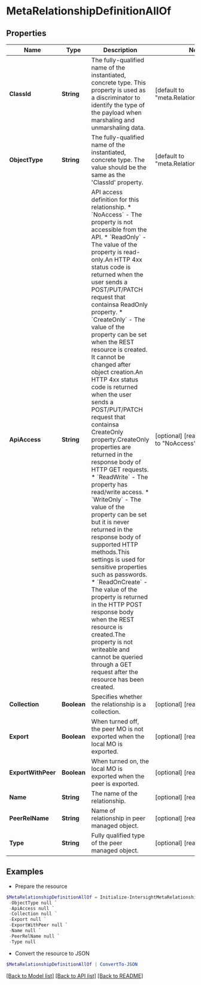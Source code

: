 # MetaRelationshipDefinitionAllOf
## Properties

Name | Type | Description | Notes
------------ | ------------- | ------------- | -------------
**ClassId** | **String** | The fully-qualified name of the instantiated, concrete type. This property is used as a discriminator to identify the type of the payload when marshaling and unmarshaling data. | [default to "meta.RelationshipDefinition"]
**ObjectType** | **String** | The fully-qualified name of the instantiated, concrete type. The value should be the same as the &#39;ClassId&#39; property. | [default to "meta.RelationshipDefinition"]
**ApiAccess** | **String** | API access definition for this relationship. * &#x60;NoAccess&#x60; - The property is not accessible from the API. * &#x60;ReadOnly&#x60; - The value of the property is read-only.An HTTP 4xx status code is returned when the user sends a POST/PUT/PATCH request that containsa ReadOnly property. * &#x60;CreateOnly&#x60; - The value of the property can be set when the REST resource is created. It cannot be changed after object creation.An HTTP 4xx status code is returned when the user sends a POST/PUT/PATCH request that containsa CreateOnly property.CreateOnly properties are returned in the response body of HTTP GET requests. * &#x60;ReadWrite&#x60; - The property has read/write access. * &#x60;WriteOnly&#x60; - The value of the property can be set but it is never returned in the response body of supported HTTP methods.This settings is used for sensitive properties such as passwords. * &#x60;ReadOnCreate&#x60; - The value of the property is returned in the HTTP POST response body when the REST resource is created.The property is not writeable and cannot be queried through a GET request after the resource has been created. | [optional] [readonly] [default to "NoAccess"]
**Collection** | **Boolean** | Specifies whether the relationship is a collection. | [optional] [readonly] 
**Export** | **Boolean** | When turned off, the peer MO is not exported when the local MO is exported. | [optional] [readonly] 
**ExportWithPeer** | **Boolean** | When turned on, the local MO is exported when the peer is exported. | [optional] [readonly] 
**Name** | **String** | The name of the relationship. | [optional] [readonly] 
**PeerRelName** | **String** | Name of relationship in peer managed object. | [optional] [readonly] 
**Type** | **String** | Fully qualified type of the peer managed object. | [optional] [readonly] 

## Examples

- Prepare the resource
```powershell
$MetaRelationshipDefinitionAllOf = Initialize-IntersightMetaRelationshipDefinitionAllOf  -ClassId null `
 -ObjectType null `
 -ApiAccess null `
 -Collection null `
 -Export null `
 -ExportWithPeer null `
 -Name null `
 -PeerRelName null `
 -Type null
```

- Convert the resource to JSON
```powershell
$MetaRelationshipDefinitionAllOf | ConvertTo-JSON
```

[[Back to Model list]](../README.md#documentation-for-models) [[Back to API list]](../README.md#documentation-for-api-endpoints) [[Back to README]](../README.md)

